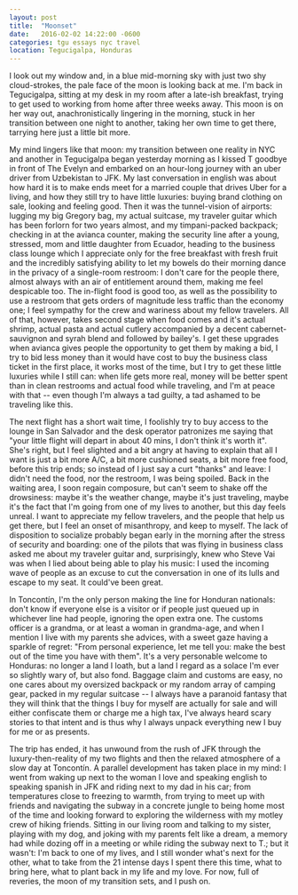 ```yaml
---
layout: post
title:  "Moonset"
date:   2016-02-02 14:22:00 -0600
categories: tgu essays nyc travel
location: Tegucigalpa, Honduras
---
```


I look out my window and, in a blue mid-morning sky with just two shy
cloud-strokes, the pale face of the moon is looking back at me. I'm back in
Tegucigalpa, sitting at my desk in my room after a late-ish breakfast, trying to
get used to working from home after three weeks away. This moon is on her way
out, anachronistically lingering in the morning, stuck in her transition between
one night to another, taking her own time to get there, tarrying here just a
little bit more. 

My mind lingers like that moon: my transition between one reality in NYC and
another in Tegucigalpa began yesterday morning as I kissed T goodbye in front of
The Evelyn and embarked on an hour-long journey with an uber driver from
Uzbekistan to JFK. My last conversation in english was about how hard it is to
make ends meet for a married couple that drives Uber for a living, and how they
still try to have little luxuries: buying brand clothing on sale, looking and
feeling good. Then it was the tunnel-vision of airports: lugging my big Gregory
bag, my actual suitcase, my traveler guitar which has been forlorn for two years
almost, and my timpani-packed backpack; checking in at the avianca counter,
making the security line after a young, stressed, mom and little daughter from
Ecuador, heading to the business class lounge which I appreciate only for the
free breakfast with fresh fruit and the incredibly satisfying ability to let my
bowels do their morning dance in the privacy of a single-room restroom: I don't
care for the people there, almost always with an air of entitlement around them,
making me feel despicable too. The in-flight food is good too, as well as the
possibility to use a restroom that gets orders of magnitude less traffic than
the economy one; I feel sympathy for the crew and wariness about my fellow
travelers. All of that, however, takes second stage when food comes and it's
actual shrimp, actual pasta and actual cutlery accompanied by a decent
cabernet-sauvignon and syrah blend and followed by bailey's. I get these
upgrades when avianca gives people the opportunity to get them by making a bid,
I try to bid less money than it would have cost to buy the business class ticket
in the first place, it works most of the time, but I try to get these little
luxuries while I still can: when life gets more real, money will be better spent
than in clean restrooms and actual food while traveling, and I'm at peace with
that -- even though I'm always a tad guilty, a tad ashamed to be traveling like
this.

The next flight has a short wait time, I foolishly try to buy access to the
lounge in San Salvador and the desk operator patronizes me saying that "your
little flight will depart in about 40 mins, I don't think it's worth it". She's
right, but I feel slighted and a bit angry at having to explain that all I want
is just a bit more A/C, a bit more cushioned seats, a bit more free food, before
this trip ends; so instead of I just say a curt "thanks" and leave: I didn't
need the food, nor the restroom, I was being spoiled. Back in the waiting area,
I soon regain composure, but can't seem to shake off the drowsiness: maybe it's
the weather change, maybe it's just traveling, maybe it's the fact that I'm
going from one of my lives to another, but this day feels unreal. I want to
appreciate my fellow travelers, and the people that help us get there, but I
feel an onset of misanthropy, and keep to myself. The lack of disposition to
socialize probably began early in the morning after the stress of security and
boarding: one of the pilots that was flying in business class asked me about my
traveler guitar and, surprisingly, knew who Steve Vai was when I lied about
being able to play his music: I used the incoming wave of people as an excuse to
cut the conversation in one of its lulls and escape to my seat. It could've been
great.

In Toncontín, I'm the only person making the line for Honduran nationals: don't
know if everyone else is a visitor or if people just queued up in whichever line
had people, ignoring the open extra one. The customs officer is a grandma, or at
least a woman in grandma-age, and when I mention I live with my parents she
advices, with a sweet gaze having a sparkle of regret: "From personal
experience, let me tell you: make the best out of the time you have with them".
It's a very personable welcome to Honduras: no longer a land I loath, but a land
I regard as a solace I'm ever so slightly wary of, but also fond. Baggage claim
and customs are easy, no one cares about my oversized backpack or my random
array of camping gear, packed in my regular suitcase -- I always have a paranoid
fantasy that they will think that the things I buy for myself are actually for
sale and will either confiscate them or charge me a high tax, I've always heard
scary stories to that intent and is thus why I always unpack everything new I
buy for me or as presents. 

The trip has ended, it has unwound from the rush of JFK through the
luxury-then-reality of my two flights and then the relaxed atmosphere of a slow
day at Toncontín. A parallel development has taken place in my mind: I went from
waking up next to the woman I love and speaking english to speaking spanish in
JFK and riding next to my dad in his car; from temperatures
close to freezing to warmth, from trying to meet up with friends and navigating
the subway in a concrete jungle to being home most of the time and looking
forward to exploring the wilderness with my motley crew of hiking friends.
Sitting in our living room and talking to my sister, playing with my dog, and
joking with my parents felt like a dream, a memory had while dozing off in a
meeting or while riding the subway next to T.; but it wasn't: I'm back to one of
my lives, and I still wonder what's next for the other, what to take from the 21
intense days I spent there this time, what to bring here, what to plant back in
my life and my love. For now, full of reveries, the moon of my transition sets,
and I push on.
